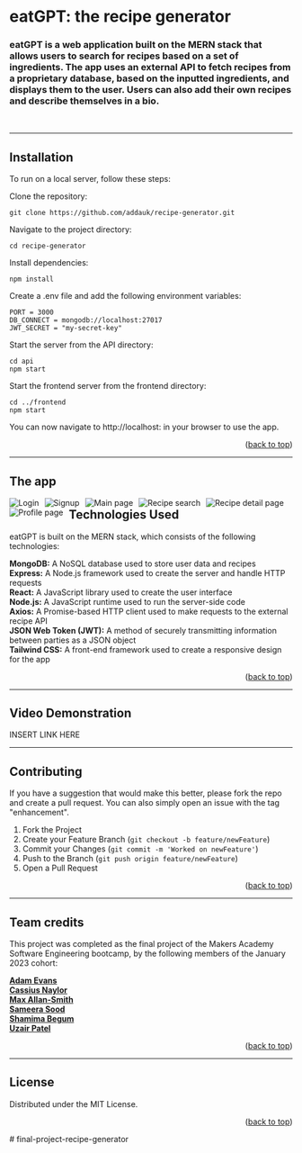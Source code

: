 # eatGPT: the recipe generator

### eatGPT is a web application built on the MERN stack that allows users to search for recipes based on a set of ingredients. The app uses an external API to fetch recipes from a proprietary database, based on the inputted ingredients, and displays them to the user. Users can also add their own recipes and describe themselves in a bio.

<br>

---

## Installation

To run on a local server, follow these steps:

Clone the repository:

```
git clone https://github.com/addauk/recipe-generator.git
```

Navigate to the project directory:

```
cd recipe-generator
```

Install dependencies:

```
npm install
```

Create a .env file and add the following environment variables:

```
PORT = 3000
DB_CONNECT = mongodb://localhost:27017
JWT_SECRET = "my-secret-key"
```

Start the server from the API directory:

```
cd api
npm start
```

Start the frontend server from the frontend directory:

```
cd ../frontend
npm start
```

You can now navigate to http://localhost:<port> in your browser to use the app.

<p align="right">(<a href="#readme-top">back to top</a>)</p>

---

## The app

<img src="./frontend/public/Images/login.png"
     alt="Login"
     style="float: left; margin-right: 10px;" />

<img src="./frontend/public/Images/signup.png"
     alt="Signup"
     style="float: left; margin-right: 10px;" />

<img src="./frontend/public/Images/Ingredient-checkbox.png"
     alt="Main page"
     style="float: left; margin-right: 10px;" />

<img src="./frontend/public/Images/Matched-recipes.png"
     alt="Recipe search"
     style="float: left; margin-right: 10px;" />

<img src="./frontend/public/Images/Recipe-detail.png"
     alt="Recipe detail page"
     style="float: left; margin-right: 10px;" />

<img src="./frontend/public/Images/Profile.png"
     alt="Profile page"
     style="float: left; margin-right: 10px;" />

## Technologies Used

eatGPT is built on the MERN stack, which consists of the following technologies:

**MongoDB:** A NoSQL database used to store user data and recipes <br>
**Express:** A Node.js framework used to create the server and handle HTTP requests <br>
**React:** A JavaScript library used to create the user interface <br>
**Node.js:** A JavaScript runtime used to run the server-side code <br>
**Axios:** A Promise-based HTTP client used to make requests to the external recipe API <br>
**JSON Web Token (JWT):** A method of securely transmitting information between parties as a JSON object <br>
**Tailwind CSS:** A front-end framework used to create a responsive design for the app <br>

<p align="right">(<a href="#readme-top">back to top</a>)</p>

---

## Video Demonstration

INSERT LINK HERE

---

## Contributing

If you have a suggestion that would make this better, please fork the repo and create a pull request. You can also simply open an issue with the tag "enhancement".

1. Fork the Project
2. Create your Feature Branch (`git checkout -b feature/newFeature`)
3. Commit your Changes (`git commit -m 'Worked on newFeature'`)
4. Push to the Branch (`git push origin feature/newFeature`)
5. Open a Pull Request

<p align="right">(<a href="#readme-top">back to top</a>)</p>

---

## Team credits

This project was completed as the final project of the Makers Academy Software Engineering bootcamp, by the following members of the January 2023 cohort:

<a href="https://github.com/addauk"><strong>Adam Evans</strong></a><br>
<a href="https://github.com/Perspicacity11"><strong>Cassius Naylor</strong></a><br>
<a href="https://github.com/MaxAllan-Smith"><strong>Max Allan-Smith</strong></a><br>
<a href="https://github.com/sameerasood"><strong>Sameera Sood</strong></a><br>
<a href="https://github.com/Shamima14"><strong>Shamima Begum</strong></a><br>
<a href="https://github.com/uzair142"><strong>Uzair Patel</strong></a>

<p align="right">(<a href="#readme-top">back to top</a>)</p>

---

<!-- LICENSE -->

## License

Distributed under the MIT License.

<p align="right">(<a href="#readme-top">back to top</a>)</p># final-project-recipe-generator
